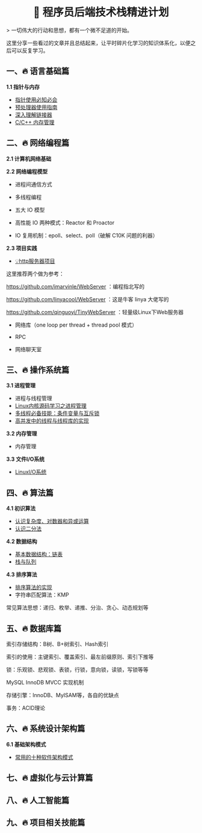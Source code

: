  <h1 align="center">&#x1F4DC 程序员后端技术栈精进计划 </h1>
> 一切伟大的行动和思想，都有一个微不足道的开始。 

这里分享一些看过的文章并且总结起来，让平时碎片化学习的知识体系化，以便之后可以反复学习。  

## 一、:fire: 语言基础篇

**1.1 指针与内存**

-   [指针使用必知必会](note/c_cpp/pointer.md)
-   [预处理器使用指南](note/c_cpp/include.md)
-   [深入理解链接器](note/c_cpp/linker.md)
-   [C/C++ 内存管理](note/c_cpp/memory.md)

## 二、:fire:  网络编程篇

**2.1 计算机网络基础**

**2.2 网络编程模型**

-   进程间通信方式

-   多线程编程

-   五大 IO 模型

-   高性能 IO 两种模式：Reactor 和 Proactor

-   IO 复用机制：epoll、select、poll（破解 C10K 问题的利器）

**2.3 项目实践**

-   [:bulb:http服务器项目](https://github.com/Fan6514/httpServer4c)

这里推荐两个做为参考：

https://github.com/imarvinle/WebServer ：编程指北写的

https://github.com/linyacool/WebServer ：这是牛客 linya 大佬写的

https://github.com/qinguoyi/TinyWebServer ：轻量级Linux下Web服务器

-   网络库（one loop per thread + thread pool 模式）

-   RPC

-   网络聊天室

## 三、:fire: 操作系统篇

**3.1 进程管理**

-   进程与线程管理
-   [Linux内核源码学习之进程管理](note/linux/Linux内核源码学习.md)
-   [多线程必备技能：条件变量与互斥锁](note/os/cond.md)
-   [高并发中的线程与线程库的实现](note/os/threadpool.md)

**3.2 内存管理**

-   内存管理

**3.3 文件I/O系统**

-   [LinuxI/O系统](note/linux/io.md)

## 四、:fire: 算法篇

**4.1 初识算法**

-   [认识复杂度、对数器和异或运算](note/data_structure/base.md)
-   [认识二分法](note/data_structure/binary.md)

**4.2 数据结构**

-   [基本数据结构：链表](note/data_structure/list.md)
-   [栈与队列](note/data_structure/stack_queue.md)

**4.3 排序算法**

-   [排序算法的实现](note/data_structure/sort.md)
-   字符串匹配算法：KMP

常见算法思想：递归、枚举、递推、分治、贪心、动态规划等

## 五、:fire: 数据库篇

索引存储结构：B树、B+树索引、Hash索引

索引的使用：主键索引、覆盖索引、最左前缀原则、索引下推等

锁：乐观锁、悲观锁、表锁，行锁，意向锁，读锁，写锁等等

MySQL InnoDB MVCC 实现机制

存储引擎：InnoDB、MyISAM等，各自的优缺点

事务：ACID理论

## 六、:fire: 系统设计架构篇

**6.1 基础架构模式**

-   [常用的十种软件架构模式](note/system_design/sys_design_structure.md)

## 七、:fire: 虚拟化与云计算篇

## 八、:fire: 人工智能篇

## 九、:fire: 项目相关技能篇

